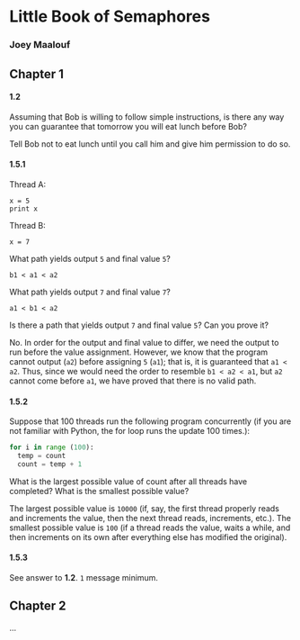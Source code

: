 # Little Book of Semaphores

### Joey Maalouf

## Chapter 1

#### 1.2

Assuming that Bob is willing to follow simple instructions, is there any way you can guarantee that tomorrow you will eat lunch before Bob?

Tell Bob not to eat lunch until you call him and give him permission to do so.

#### 1.5.1

Thread A:

```
x = 5
print x
```

Thread B:

```
x = 7
```

What path yields output `5` and final value `5`?

`b1 < a1 < a2`

What path yields output `7` and final value `7`?

`a1 < b1 < a2`

Is there a path that yields output `7` and final value `5`? Can you prove it?

No. In order for the output and final value to differ, we need the output to run before the value assignment. However, we know that the program cannot output (`a2`) before assigning `5` (`a1`); that is, it is guaranteed that `a1 < a2`. Thus, since we would need the order to resemble `b1 < a2 < a1`, but `a2` cannot come before `a1`, we have proved that there is no valid path.

#### 1.5.2

Suppose that 100 threads run the following program concurrently (if you are not familiar with Python, the for loop runs the update 100 times.):
```python
for i in range (100):
  temp = count
  count = temp + 1
```
What is the largest possible value of count after all threads have completed? What is the smallest possible value?

The largest possible value is `10000` (if, say, the first thread properly reads and increments the value, then the next thread reads, increments, etc.). The smallest possible value is `100` (if a thread reads the value, waits a while, and then increments on its own after everything else has modified the original).

#### 1.5.3

See answer to __1.2__. `1` message minimum.

## Chapter 2

...
